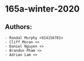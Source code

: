 # 165a-winter-2020
## Authors:
 	- Randal Murphy <914156781>
	- Cliff Moran <>
	- Daniel Nguyen <>
	- Brandon Pham <>
	- Adrian Lam <>
